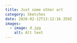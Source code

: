 ```yaml
---
title: Just some other art
category: Sketches
date: 2020-02-12T13:12:16.359Z
images:
  - image: d.jpg
    alt: Alt text
---
```

